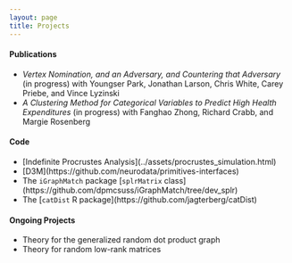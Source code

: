 ```yaml
---
layout: page
title: Projects
---
```

<h4>Publications</h4>
<ul>
<li><i>Vertex Nomination, and an Adversary, and Countering that Adversary</i> (in progress)
with Youngser Park, Jonathan Larson, Chris White, Carey Priebe, and Vince Lyzinski </li>
<li><i>A Clustering Method for Categorical Variables to Predict High Health Expenditures</i> (in progress)
with Fanghao Zhong, Richard Crabb, and Margie Rosenberg</li>
</ul>

<h4>Code</h4>
<ul>
<li>[Indefinite Procrustes Analysis](../assets/procrustes_simulation.html)</li>
<li>[D3M](https://github.com/neurodata/primitives-interfaces)</li>
<li>The <code>iGraphMatch</code> package [<code>splrMatrix</code> class](https://github.com/dpmcsuss/iGraphMatch/tree/dev_splr)</li>
<li>The [<code>catDist</code> R package](https://github.com/jagterberg/catDist)</li>
</ul>

<h4>Ongoing Projects</h4>
<ul>
<li>Theory for the generalized random dot product graph</li>
<li>Theory for random low-rank matrices</li>
</ul>